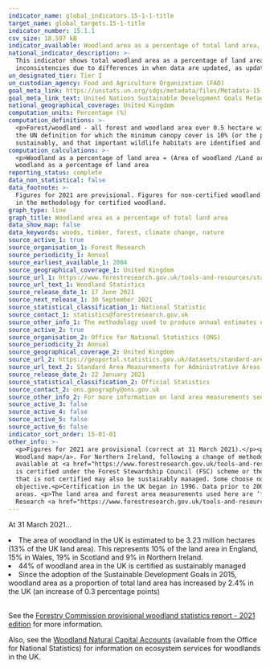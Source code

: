 ```yaml
---
indicator_name: global_indicators.15-1-1-title
target_name: global_targets.15-1-title
indicator_number: 15.1.1
csv_size: 18.597 kB
indicator_available: Woodland area as a percentage of total land area, and woodland area certified as sustainably managed as a percentage of total land area.
national_indicator_description: >-
  This indicator shows total woodland area as a percentage of land area, and the area of woodland that is certified against agreed environmental standards as a percentage of land area. While the data presented by the UN uses the same source as we present here,  there may be some
  inconsistencies due to differences in when data are updated, as updated data may include revisions for earlier years.
un_designated_tier: Tier I
un_custodian_agency: Food and Agriculture Organization (FAO)
goal_meta_link: https://unstats.un.org/sdgs/metadata/files/Metadata-15-01-01.pdf
goal_meta_link_text: United Nations Sustainable Development Goals Metadata (PDF 379 KB)
national_geographical_coverage: United Kingdom
computation_units: Percentage (%)
computation_definitions: >-
  <p>Forest/woodland - all forest and woodland area over 0.5 hectare with a minimum of 20% canopy cover (25% in Northern Ireland) (or the potential to achieve it) and a minimum width of 20 metres, including areas of new planting, clearfell, windblow and restocked areas. This differs from
  the UN definition for which the minimum canopy cover is 10% (or the potential to achieve it) <p>Woodland certification - Woodland certification assesses management practices against agreed environmental standards. Certification requires that wood products are harvested legally and
  sustainably, and that important wildlife habitats are identified and are not negatively impacted by management.  Woodland certification schemes promote good forest practice and are used to demonstrate that wood or wood products come from well-managed forests.
computation_calculations: >-
  <p>Woodland as a percentage of land area = (Area of woodland /Land area ) * 100 <p> Certified woodland as a percentage of land area = (Area of certified woodland / Land area) * 100 <p> Non-certified woodland as a percentage of land area = Woodland as a percentage of land area - Certified
  woodland as a percentage of land area
reporting_status: complete
data_non_statistical: false
data_footnote: >-
  Figures for 2021 are provisional. Figures for non-certified woodland in Northern Ireland are not shown prior to 2013 due to a change in the Northern Ireland methodology. Therefore, headline figures for non-certified woodland in the UK are also not shown prior to 2013. There was no change
  in the methodology for certified woodland.
graph_type: line
graph_title: Woodland area as a percentage of total land area
data_show_map: false
data_keywords: woods, timber, forest, climate change, nature
source_active_1: true
source_organisation_1: Forest Research
source_periodicity_1: Annual
source_earliest_available_1: 2004
source_geographical_coverage_1: United Kingdom
source_url_1: https://www.forestresearch.gov.uk/tools-and-resources/statistics/statistics-by-topic/woodland-statistics/
source_url_text_1: Woodland Statistics
source_release_date_1: 17 June 2021
source_next_release_1: 30 September 2021
source_statistical_classification_1: National Statistic 
source_contact_1: statistics@forestresearch.gov.uk
source_other_info_1: The methodology used to produce annual estimates of woodland area in Great Britain can be found <a href="https://www.forestresearch.gov.uk/tools-and-resources/statistics/about-our-statistics/methodology-and-outputs/">here<a/> under 'Annual woodland area estimates 2012'. 
source_active_2: true
source_organisation_2: Office for National Statistics (ONS)
source_periodicity_2: Annual
source_geographical_coverage_2: United Kingdom
source_url_2: https://geoportal.statistics.gov.uk/datasets/standard-area-measurements-latest-for-administrative-areas-in-the-united-kingdom/about
source_url_text_2: Standard Area Measurements for Administrative Areas (Latest)
source_release_date_2: 22 January 2021
source_statistical_classification_2: Official Statistics
source_contact_2: ons.geography@ons.gov.uk
source_other_info_2: For more information on land area measurements see the Standard Area Measurements User Guide 2020, found in the zip file in the link to the data source.
source_active_3: false
source_active_4: false
source_active_5: false
source_active_6: false
indicator_sort_order: 15-01-01
other_info: >-
  <p>Figures for 2021 are provisional (correct at 31 March 2021).</p><p>Woodland area estimates for Great Britain are based on the <a href="https://data.gov.uk/dataset/cd748245-e68c-41e4-bb1a-4728bc64163c/national-forest-inventory-woodland-england-2018">National Forest Inventory (NFI)
  Woodland map</a>. For Northern Ireland, following a change of methodology in 2012, woodland area estimates are based on the Northern Ireland Woodland Register. Figures for Northern Ireland (total and non-certified) and the whole of the UK (total and non-certified) prior to 2013 are
  available at <a href="https://www.forestresearch.gov.uk/tools-and-resources/statistics/statistics-by-topic/woodland-statistics/">Forest Research</a>, but are not shown here, as estimates before the change in methodology are not directly comparable to those after.<p>All certified woodland
  is certified under the Forest Stewardship Council (FSC) scheme or the Programme for the Endorsement of Forest Certification (PEFC) scheme, with many woodlands certified under both. Certified woodland areas are often used as an indicator of sustainable forest management, however, woodland
  that is not certified may also be sustainably managed. Some choose not to become certified because there is a cost involved in getting certified and there may be little incentive for woodland owners to get their woodlands certified if timber production is not a major
  objective.<p>Certification in the UK began in 1996. Data prior to 2004 are not presented here due to differences in methodology, which mean the data are not directly comparable.<p>New certificates may relate to existing woodland that was not previously certified, or to newly planted
  areas. <p>The land area and forest area measurements used here are ‘flat’ as they do not take into account variations in relief e.g. mountains and valleys.</p><p> For further information on the methodology and quality of woodland area estimates please see the Quality Report on the Forest
  Research <a href="https://www.forestresearch.gov.uk/tools-and-resources/statistics/statistics-by-topic/woodland-statistics/">Resources page</a>. Data follows the UN specification for this indicator. This indicator has been identified in collaboration with topic experts.
---
```

 At 31 March 2021...

<li>The area of woodland in the UK is estimated to be 3.23 million hectares (13% of the UK land area). This represents 10% of the land area in England, 15% in Wales, 19% in Scotland and 9% in Northern Ireland.</li>
<li>44% of woodland area in the UK is certified as sustainably managed</li>
<li>Since the adoption of the Sustainable Development Goals in 2015, woodland area as a proportion of total land area has increased by 2.4% in the UK (an increase of 0.3 percentage points)</li>
<br>
    
See the [Forestry Commission provisional woodland statistics report - 2021 edition](https://www.forestresearch.gov.uk/tools-and-resources/statistics/statistics-by-topic/woodland-statistics/) for more information.
    
Also, see the [Woodland Natural Capital Accounts](https://www.ons.gov.uk/economy/environmentalaccounts/bulletins/woodlandnaturalcapitalaccountsuk/2020) (available from the Office for National Statistics) for information on ecosystem services for woodlands in the UK.

